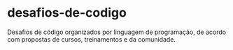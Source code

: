 # desafios-de-codigo
Desafios de código organizados por linguagem de programação, de acordo com propostas de cursos, treinamentos e da comunidade.
